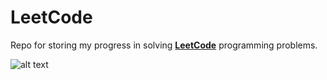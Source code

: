 # LeetCode
Repo for storing my progress in solving [**LeetCode**](https://leetcode.com/problemset/all/) programming problems.

![alt text](https://github.com/murilogustineli/LeetCode/blob/main/leetcode.png)
